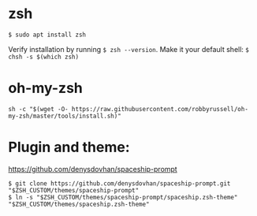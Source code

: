 # zsh

`$ sudo apt install zsh`

Verify installation by running `$ zsh --version`.
Make it your default shell: `$ chsh -s $(which zsh)`

# oh-my-zsh

`sh -c "$(wget -O- https://raw.githubusercontent.com/robbyrussell/oh-my-zsh/master/tools/install.sh)"`

# Plugin and theme:

https://github.com/denysdovhan/spaceship-prompt
```
$ git clone https://github.com/denysdovhan/spaceship-prompt.git "$ZSH_CUSTOM/themes/spaceship-prompt"
$ ln -s "$ZSH_CUSTOM/themes/spaceship-prompt/spaceship.zsh-theme" "$ZSH_CUSTOM/themes/spaceship.zsh-theme"
```
